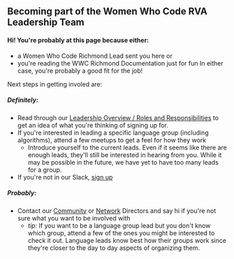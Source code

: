 ## Becoming part of the Women Who Code RVA Leadership Team

#### Hi! You're probably at this page because either:
- a Women Who Code Richmond Lead sent you here
or 
- you're reading the WWC Richmond Documentation just for fun
In either case, you're probably a good fit for the job!

Next steps in getting involed are:
##### Definitely:
- Read through our [Leadership Overview / Roles and Responsibilities]() to get an idea of what you're thinking of signing up for.
- If you're interested in leading a specific language group (including algorithms), attend a few meetups to get a feel for how they work
  - Introduce yourself to the current leads. Even if it seems like there are enough leads, they'll still be interested in hearing from you. While it may be possible in the future, we have yet to have too many leads for a group.
- If you're not in our Slack, [sign up](https://wwcrva-slack.herokuapp.com/)

##### Probably:
- Contact our  [Community](https://twitter.com/trishmahan?lang=en) or [Network](https://twitter.com/bcrabb63?lang=en) Directors and say hi if you're not sure what you want to be involved with
  - _tip:_ If you want to be a language group lead but you don't know which group, attend a few of the ones you might be interested to check it out. Language leads know best how their groups work since they're closer to the day to day aspects of organizing them.
